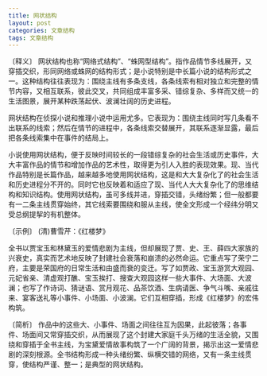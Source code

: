 ```yaml
---
title: 网状结构
layout: post
categories: 文章结构
tags: 文章结构
---
```


〔释义〕 网状结构也称“网络式结构”、“蛛网型结构”。指作品情节多线展开，又穿插交织，形同网络或蛛网的结构形式；是小说特别是中长篇小说的结构形式之一。这种结构往往表现为：围绕主线有多条支线，各条线索有相对独立和完整的情节内容，又相互联系，彼此交叉，共同组成丰富多采、错综复杂、多样而又统一的生活图景，展开某种跌荡起伏、波澜壮阔的历史进程。

网状结构在侦探小说和推理小说中运用尤多。它表现为：围绕主线同时写几条看不出联系的线索；然后在情节的进程中，各条线索交替展开，其联系逐渐显露，最后把各条线索集中在事件的结局上。

小说使用网状结构，便于反映时间较长的一段错综复杂的社会生活或历史事件，大大丰富作品的情节和增加作品的艺术性，取得更为引人入胜的表现效果。现、当代作品特别是长篇作品，越来越多地使用网状结构，这是和大大复杂化了的社会生活和历史进程分不开的。同时它也反映着和适应了现、当代人大大复杂化了的思维结构和知识结构。使用网状结构，虽可多线并进，穿插交错，头绪纷繁；但一般都要有一二条主线贯穿始终，其它线索要围绕和服从主线，使全文形成一个经纬分明又受总纲提挈的有机整体。

〔示例〕 (清)曹雪芹：《红楼梦》

全书以贾宝玉和林黛玉的爱情悲剧为主线，但却展现了贾、史、王、薛四大家族的兴衰史，真实而艺术地反映了封建社会衰落和崩溃的必然命运。它重点写了荣宁二府，主要是荣国府的日常生活和由盛而衰的变迁。写了如贾政、宝玉游赏大观园、元妃省亲、清虚观打醮、宝玉挨打、搜查大观园这样一些大事件、大场面、大波澜；也写了作诗词、猜谜语、赏月观花、品茶饮酒、生病请医、争气斗嘴、亲戚往来、宴客送礼等小事件、小场面、小波澜。它们互相穿插，形成《红楼梦》的宏伟构筑。

〔简析〕 作品中的这些大、小事件、场面之间往往互为因果，此起彼落；各事件、场面间又常穿插交织，从而展现了这个封建大家庭千头万绪的生活全貌，又围绕和穿插于全书主线，为宝黛爱情故事构筑了一个广阔的背景，揭示出这一爱情悲剧的深刻根源。全书结构形成一种头绪纷繁、纵横交错的网络，又有一条主线贯穿，使结构严谨、整一；是典型的网状结构。 